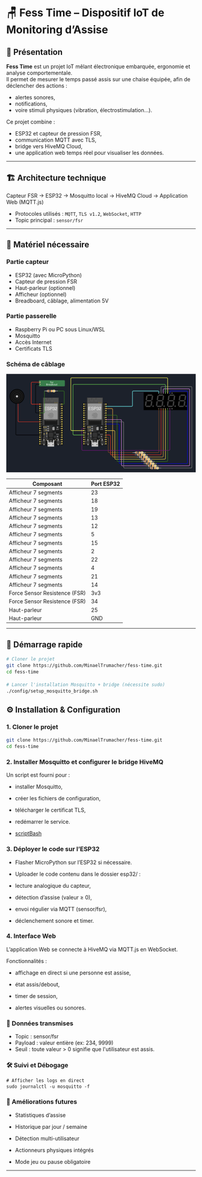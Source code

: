 # 🪑 Fess Time – Dispositif IoT de Monitoring d’Assise

## 📌 Présentation

**Fess Time** est un projet IoT mêlant électronique embarquée, ergonomie et analyse comportementale.  
Il permet de mesurer le temps passé assis sur une chaise équipée, afin de déclencher des actions :
- alertes sonores,
- notifications,
- voire stimuli physiques (vibration, électrostimulation...).

Ce projet combine :
- ESP32 et capteur de pression FSR,
- communication MQTT avec TLS,
- bridge vers HiveMQ Cloud,
- une application web temps réel pour visualiser les données.

---

## 🏗️ Architecture technique

Capteur FSR → ESP32 → Mosquitto local → HiveMQ Cloud → Application Web (MQTT.js)

- Protocoles utilisés : `MQTT`, `TLS v1.2`, `WebSocket`, `HTTP`
- Topic principal : `sensor/fsr`

---

## 🧰 Matériel nécessaire

### Partie capteur

- ESP32 (avec MicroPython)
- Capteur de pression FSR
- Haut-parleur (optionnel)
- Afficheur (optionnel)
- Breadboard, câblage, alimentation 5V

### Partie passerelle

- Raspberry Pi ou PC sous Linux/WSL
- Mosquitto
- Accès Internet
- Certificats TLS

### Schéma de câblage
![schéma](./assets/schema.png)

| **Composant**                 | **Port ESP32** |
|-------------------------------|----------------|
| Afficheur 7 segments          | 23      |
| Afficheur 7 segments          | 18      |
| Afficheur 7 segments          | 19      |
| Afficheur 7 segments          | 13      |
| Afficheur 7 segments          | 12      |
| Afficheur 7 segments          | 5       |
| Afficheur 7 segments          | 15      | + resistance
| Afficheur 7 segments          | 2       | + resistance
| Afficheur 7 segments          | 22      | + resistance
| Afficheur 7 segments          | 4       | + resistance
| Afficheur 7 segments          | 21      | + resistance
| Afficheur 7 segments          | 14      | + resistance
| Force Sensor Resistence (FSR) | 3v3             |
| Force Sensor Resistence (FSR) | 34              | + resistance -> GND
| Haut-parleur                  | 25              |
| Haut-parleur                  | GND             |
---

## 🚀 Démarrage rapide

```bash
# Cloner le projet
git clone https://github.com/MinaelTrumacher/fess-time.git
cd fess-time

# Lancer l'installation Mosquitto + bridge (nécessite sudo)
./config/setup_mosquitto_bridge.sh
```

## ⚙️ Installation & Configuration

### 1. Cloner le projet

```bash
git clone https://github.com/MinaelTrumacher/fess-time.git
cd fess-time
``` 

### 2. Installer Mosquitto et configurer le bridge HiveMQ
Un script est fourni pour :

- installer Mosquitto,

- créer les fichiers de configuration,

- télécharger le certificat TLS,

- redémarrer le service.

- [scriptBash](./config/setup_mosquitto_bridge.sh)

### 3. Déployer le code sur l’ESP32
- Flasher MicroPython sur l’ESP32 si nécessaire.

- Uploader le code contenu dans le dossier esp32/ :

- lecture analogique du capteur,

- détection d’assise (valeur ≥ 0),

- envoi régulier via MQTT (sensor/fsr),

- déclenchement sonore et timer.

### 4. Interface Web
L’application Web se connecte à HiveMQ via MQTT.js en WebSocket.

Fonctionnalités :

- affichage en direct si une personne est assise,

- état assis/debout,

- timer de session,

- alertes visuelles ou sonores.

### 📡 Données transmises
- Topic : sensor/fsr
- Payload : valeur entière (ex: 234, 9999)
- Seuil : toute valeur > 0 signifie que l'utilisateur est assis.

### 🛠️ Suivi et Débogage

``` 
# Afficher les logs en direct
sudo journalctl -u mosquitto -f
```

### 🧪 Améliorations futures
- Statistiques d’assise

- Historique par jour / semaine

- Détection multi-utilisateur

- Actionneurs physiques intégrés

- Mode jeu ou pause obligatoire

---





